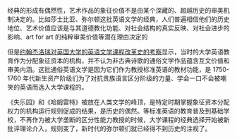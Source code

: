 
经典的形成有偶然性，艺术作品的象征价值不是由某个深藏的、超越历史的审美机制决定的。比如莎士比亚、弥尔顿这批英语文学的经典，人们普遍相信他们的历史地位、艺术价值应该是与其道德教化功能、对社会结构的真实反映、对社会进步的影响、art for art 的纯粹审美价值等潜在理由决定的  
  
但是[约翰杰洛瑞对英国大学的英语文学课程改革史的考察](https://book.douban.com/subject/5957602/)显示，当时的大学英语教育作为分配象征资本的机构，并不认为非古典诗歌的通俗文学作品蕴含互文价值和审美内涵。这批通俗英语文学是因为它们作为教授标准英语的教材功能，是 1750-1760 年代新生资产阶级们为了对抗贵族语言区分阶级的力量、学会一口不会被嘲笑的英语而选入大学课程的。  
  
《失乐园》和《哈姆雷特》被放在人类文学的峰顶，是特定时期掌握象征资本分配权力的机构运行规则促成的结果，是历史的偶然。等标准英语的教育普及到基础学校，不再作为被大学垄断的区分性能力教授的时候，大学课程的经典选择开始被新批评理论介入，规则变了，新时代的弥尔顿们就已经得不到历史的注视了。